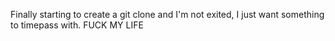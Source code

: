 Finally starting to create a git clone and I'm not exited, I just want something to timepass with.
FUCK MY LIFE
